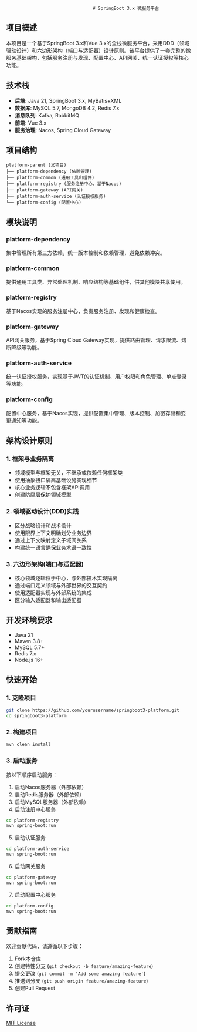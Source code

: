                                      # SpringBoot 3.x 微服务平台

## 项目概述
本项目是一个基于SpringBoot 3.x和Vue 3.x的全栈微服务平台，采用DDD（领域驱动设计）和六边形架构（端口与适配器）设计原则。该平台提供了一套完整的微服务基础架构，包括服务注册与发现、配置中心、API网关、统一认证授权等核心功能。

## 技术栈
- **后端**: Java 21, SpringBoot 3.x, MyBatis+XML
- **数据库**: MySQL 5.7, MongoDB 4.2, Redis 7.x
- **消息队列**: Kafka, RabbitMQ
- **前端**: Vue 3.x
- **服务治理**: Nacos, Spring Cloud Gateway

## 项目结构
```
platform-parent (父项目)
├── platform-dependency (依赖管理)
├── platform-common (通用工具和组件)
├── platform-registry (服务注册中心，基于Nacos)
├── platform-gateway (API网关)
├── platform-auth-service (认证授权服务)
└── platform-config (配置中心)
```

## 模块说明

### platform-dependency
集中管理所有第三方依赖，统一版本控制和依赖管理，避免依赖冲突。

### platform-common
提供通用工具类、异常处理机制、响应结构等基础组件，供其他模块共享使用。

### platform-registry
基于Nacos实现的服务注册中心，负责服务注册、发现和健康检查。

### platform-gateway
API网关服务，基于Spring Cloud Gateway实现，提供路由管理、请求限流、熔断降级等功能。

### platform-auth-service
统一认证授权服务，实现基于JWT的认证机制、用户权限和角色管理、单点登录等功能。

### platform-config
配置中心服务，基于Nacos实现，提供配置集中管理、版本控制、加密存储和变更通知等功能。

## 架构设计原则

### 1. 框架与业务隔离
- 领域模型与框架无关，不继承或依赖任何框架类
- 使用抽象接口隔离基础设施实现细节
- 核心业务逻辑不包含框架API调用
- 创建防腐层保护领域模型

### 2. 领域驱动设计(DDD)实践
- 区分战略设计和战术设计
- 使用限界上下文明确划分业务边界
- 通过上下文映射定义子域间关系
- 构建统一语言确保业务术语一致性

### 3. 六边形架构(端口与适配器)
- 核心领域逻辑位于中心，与外部技术实现隔离
- 通过端口定义领域与外部世界的交互契约
- 使用适配器实现与外部系统的集成
- 区分输入适配器和输出适配器

## 开发环境要求
- Java 21
- Maven 3.8+
- MySQL 5.7+
- Redis 7.x
- Node.js 16+

## 快速开始

### 1. 克隆项目
```bash
git clone https://github.com/yourusername/springboot3-platform.git
cd springboot3-platform
```

### 2. 构建项目
```bash
mvn clean install
```

### 3. 启动服务
按以下顺序启动服务：
1. 启动Nacos服务器（外部依赖）
2. 启动Redis服务器（外部依赖）
3. 启动MySQL服务器（外部依赖）
4. 启动注册中心服务
```bash
cd platform-registry
mvn spring-boot:run
```
5. 启动认证服务
```bash
cd platform-auth-service
mvn spring-boot:run
```
6. 启动网关服务
```bash
cd platform-gateway
mvn spring-boot:run
```
7. 启动配置中心服务
```bash
cd platform-config
mvn spring-boot:run
```

## 贡献指南
欢迎贡献代码，请遵循以下步骤：
1. Fork本仓库
2. 创建特性分支 (`git checkout -b feature/amazing-feature`)
3. 提交更改 (`git commit -m 'Add some amazing feature'`)
4. 推送到分支 (`git push origin feature/amazing-feature`)
5. 创建Pull Request

## 许可证
[MIT License](LICENSE)
